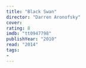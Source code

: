 ```yaml
---
title: "Black Swan"
director: "Darren Aronofsky"
cover: 
rating: 8
imdb: "tt0947798"
publishYear: "2010"
read: "2014"
tags:
- 
---
```

